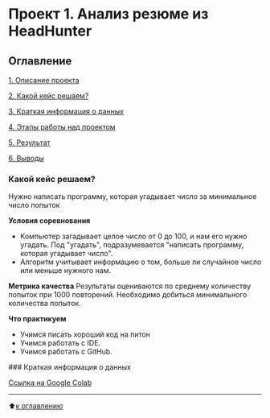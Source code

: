 # Проект 1.  Анализ резюме из HeadHunter 

## Оглавление
[1. Описание проекта](https://github.com/murattumov/project1/tree/main/README.md#Описание-проекта)

[2. Какой кейс решаем?](https://github.com/murattumov/sf_data_science/tree/main/project_0/README.md#Какой-кейс-решаем)

[3. Краткая информация о данных](https://github.com/murattumov/sf_data_science/tree/main/project_0/README.md#abcd)

[4. Этапы работы над проектом](https://github.com/murattumov/sf_data_science/tree/main/project_0/README.md#Этапы-работы-над-проектом)

[5. Результат](https://github.com/murattumov/sf_data_science/tree/main/project_0/README.md#Результат)

[6. Выводы](https://github.com/murattumov/sf_data_science/tree/main/project_0/README.md#Выводы)

### Какой кейс решаем?
Нужно написать программу, которая угадывает число за минимальное число попыток

**Условия соревнования**
- Компьютер загадывает целое число от 0 до 100, и нам его нужно угадать. Под "угадать", подразумевается "написать программу, которая угадывает число".
- Алгоритм учитывает информацию о том, больше ли случайное число или меньше нужного нам.

**Метрика качества**
Результаты оцениваются по среднему количеству попыток при 1000 повторений. Необходимо добиться минимального количества попыток.

**Что практикуем**
- Учимся писать хороший код на питон
- Учимся работать с IDE.
- Учимся работать с GitHub.


###<a name="abcd"></a> Краткая информация о данных

[Ссылка на Google Colab](https://colab.research.google.com/drive/1hhhfIWVJVKpNIDwAYEfwRm2_VtkrIJ-w?usp=sharing)
****

:arrow_up:[к оглавлению](https://github.com/murattumov/sf_data_science/tree/main/project_0/README.md#Оглавление)
